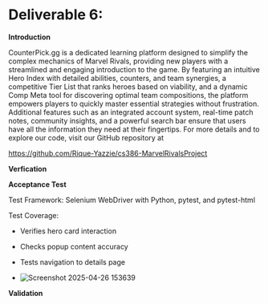 # Deliverable 6:

**Introduction**

CounterPick.gg is a dedicated learning platform designed to simplify the complex mechanics of Marvel Rivals, providing new players with a streamlined and engaging introduction to the game. By featuring an intuitive Hero Index with detailed abilities, counters, and team synergies, a competitive Tier List that ranks heroes based on viability, and a dynamic Comp Meta tool for discovering optimal team compositions, the platform empowers players to quickly master essential strategies without frustration. Additional features such as an integrated account system, real-time patch notes, community insights, and a powerful search bar ensure that users have all the information they need at their fingertips. For more details and to explore our code, visit our GitHub repository at

https://github.com/Rique-Yazzie/cs386-MarvelRivalsProject

**Verfication**

**Acceptance Test**

Test Framework: Selenium WebDriver with Python, pytest, and pytest-html

Test Coverage:
- Verifies hero card interaction
- Checks popup content accuracy
- Tests navigation to details page

- ![Screenshot 2025-04-26 153639](https://github.com/user-attachments/assets/f4e03f3a-c4ea-4e3f-98b1-89df5cfd487c)

**Validation**
